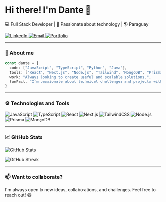 <h1>Hi there! I'm Dante 👋</h1>

<p>
  💻 Full Stack Developer | 🚀 Passionate about technology | 🌎 Paraguay
</p>

<p>
  <a href="https://www.linkedin.com/in/dante-rivarola-dinatale-264a82289/" target="_blank">
    <img alt="LinkedIn" src="https://img.shields.io/badge/LinkedIn-blue?style=for-the-badge&logo=linkedin" />
  </a>
  <a href="mailto:danterivadi.work@gmail.com">
    <img alt="Email" src="https://img.shields.io/badge/email-%23E4405F.svg?style=for-the-badge&logo=gmail&logoColor=white" />
  </a>
  <a href="https://dantelo.dev">
    <img alt="Portfolio" src="https://img.shields.io/badge/Portfolio-000?style=for-the-badge&logo=vercel&logoColor=white" />
  </a>
</p>

---

### 🧠 About me

```ts
const dante = {
  code: ["JavaScript", "TypeScript", "Python", "Java"],
  tools: ["React", "Next.js", "Node.js", "Tailwind", "MongoDB", "Prisma"],
  work: "Always looking to create useful and scalable solutions.",
  funFact: "I'm passionate about technical challenges and projects with social impact.",
}
````

---

### ⚙️ Technologies and Tools

![JavaScript](https://img.shields.io/badge/-JavaScript-F7DF1E?style=flat-square\&logo=javascript)
![TypeScript](https://img.shields.io/badge/-TypeScript-3178C6?style=flat-square\&logo=typescript\&logoColor=white)
![React](https://img.shields.io/badge/-React-61DAFB?style=flat-square\&logo=react\&logoColor=black)
![Next.js](https://img.shields.io/badge/-Next.js-000?style=flat-square\&logo=nextdotjs)
![TailwindCSS](https://img.shields.io/badge/-TailwindCSS-38B2AC?style=flat-square\&logo=tailwindcss)
![Node.js](https://img.shields.io/badge/-Node.js-339933?style=flat-square\&logo=node.js)
![Prisma](https://img.shields.io/badge/-Prisma-2D3748?style=flat-square\&logo=prisma)
![MongoDB](https://img.shields.io/badge/-MongoDB-47A248?style=flat-square\&logo=mongodb)

---

### 📈 GitHub Stats

<p>
  <img src="https://github-readme-stats.vercel.app/api?username=Dantelo04&show_icons=true&theme=tokyonight" alt="GitHub Stats" />
</p>

<p>
  <img src="https://github-readme-streak-stats.herokuapp.com?user=Dantelo04&theme=tokyonight" alt="GitHub Streak" />
</p>

---

### 📫 Want to collaborate?

I'm always open to new ideas, collaborations, and challenges.
Feel free to reach out! 😄
